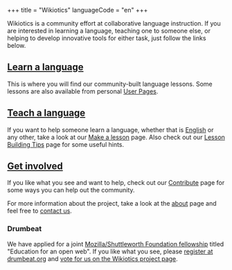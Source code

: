 +++
title = "Wikiotics"
languageCode = "en"
+++

Wikiotics is a community effort at collaborative language instruction.
If you are interested in learning a language, teaching one to someone
else, or helping to develop innovative tools for either task, just
follow the links below.

## [Learn a language](/en/Take_a_lesson)

This is where you will find our community-built language lessons. Some
lessons are also available from personal [User Pages](/en/User_Pages).

## [Teach a language](/en/Make_a_lesson)

If you want to help someone learn a language, whether that is
[English](/en/English_lessons) or any other, take a look at our [Make a
lesson](/en/Make_a_lesson) page. Also check out our [Lesson Building
Tips](/en/Lesson_Building_Tips) page for some useful hints.

## [Get involved](/en/Get_involved)

If you like what you see and want to help, check out our
[Contribute](/en/Contribute) page for some ways you can help out the
community.

For more information about the project, take a look at the
[about](/en/about) page and feel free to [contact us](/en/contact).

### Drumbeat

We have applied for a joint [Mozilla/Shuttleworth Foundation
fellowship](http://www.mozilla.org/grants/education-fellowship.html)
titled "Education for an open web". If you like what you see, please
[register at drumbeat.org](http://www.drumbeat.org/user/register) and
[vote for us on the Wikiotics project
page](http://www.drumbeat.org/node/29376/about).
